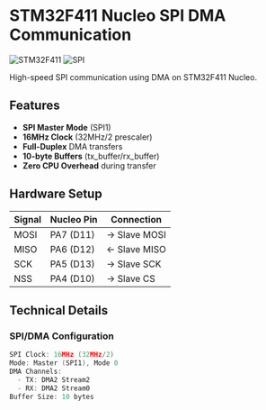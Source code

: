 # STM32F411 Nucleo SPI DMA Communication

![STM32F411](https://img.shields.io/badge/STM32F411-Nucleo-blue) 
![SPI](https://img.shields.io/badge/SPI-DMA_Mode-green)


High-speed SPI communication using DMA on STM32F411 Nucleo.

## Features
- **SPI Master Mode** (SPI1)
- **16MHz Clock** (32MHz/2 prescaler)
- **Full-Duplex** DMA transfers
- **10-byte Buffers** (tx_buffer/rx_buffer)
- **Zero CPU Overhead** during transfer

## Hardware Setup
| Signal | Nucleo Pin | Connection |
|--------|------------|------------|
| MOSI   | PA7 (D11)  | → Slave MOSI |
| MISO   | PA6 (D12)  | ← Slave MISO |
| SCK    | PA5 (D13)  | → Slave SCK |
| NSS    | PA4 (D10)  | → Slave CS |

## Technical Details
### SPI/DMA Configuration 
```c
SPI Clock: 16MHz (32MHz/2)
Mode: Master (SPI1), Mode 0
DMA Channels:
  - TX: DMA2 Stream2
  - RX: DMA2 Stream0
Buffer Size: 10 bytes
